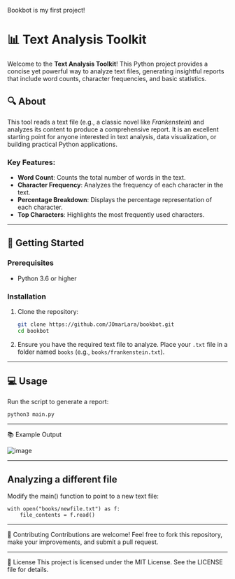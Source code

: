 Bookbot is my first project!

# 📊 Text Analysis Toolkit

Welcome to the **Text Analysis Toolkit**! This Python project provides a concise yet powerful way to analyze text files, generating insightful reports that include word counts, character frequencies, and basic statistics.

## 🔍 About

This tool reads a text file (e.g., a classic novel like *Frankenstein*) and analyzes its content to produce a comprehensive report. It is an excellent starting point for anyone interested in text analysis, data visualization, or building practical Python applications.

### Key Features:
- **Word Count**: Counts the total number of words in the text.
- **Character Frequency**: Analyzes the frequency of each character in the text.
- **Percentage Breakdown**: Displays the percentage representation of each character.
- **Top Characters**: Highlights the most frequently used characters.

---

## 🚀 Getting Started

### Prerequisites
- Python 3.6 or higher

### Installation
1. Clone the repository:
    ```bash
    git clone https://github.com/JOmarLara/bookbot.git
    cd bookbot
    ```
2. Ensure you have the required text file to analyze. Place your `.txt` file in a folder named `books` (e.g., `books/frankenstein.txt`).

---

## 💻 Usage

Run the script to generate a report:
```bash
python3 main.py
```
---

📚 Example Output

![image](https://github.com/user-attachments/assets/ec4647b5-cb6f-4b48-bd8b-9a1e64407014)

---
## Analyzing a different file
Modify the main() function to point to a new text file:
``` code
with open("books/newfile.txt") as f:
    file_contents = f.read()
```

---

🤝 Contributing
Contributions are welcome! Feel free to fork this repository, make your improvements, and submit a pull request.

---

📜 License
This project is licensed under the MIT License. See the LICENSE file for details.
